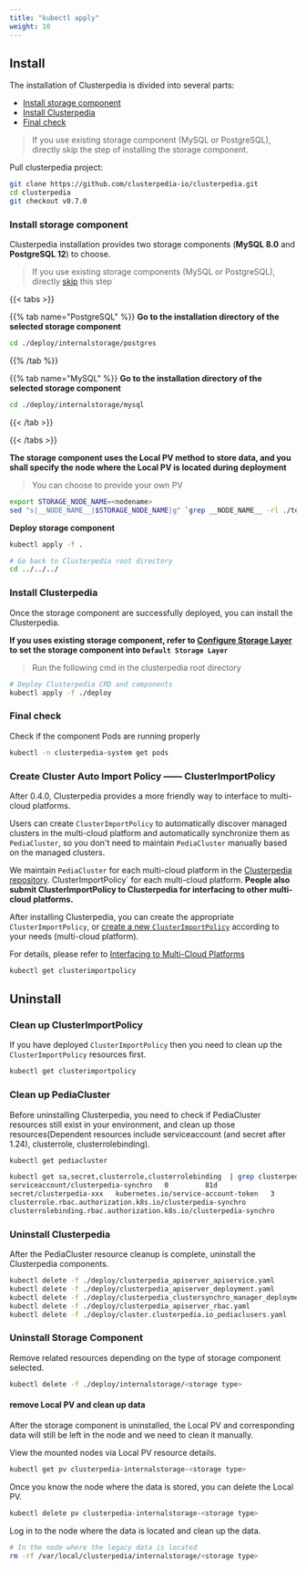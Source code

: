 ```yaml
---
title: "kubectl apply"
weight: 10
---
```


## Install

The installation of Clusterpedia is divided into several parts:
- [Install storage component](#install-storage-component)
- [Install Clusterpedia](#install-clusterpedia)
- [Final check](#final-check)
> If you use existing storage component (MySQL or PostgreSQL), directly skip the step of installing the storage component.

Pull clusterpedia project:
```bash
git clone https://github.com/clusterpedia-io/clusterpedia.git
cd clusterpedia
git checkout v0.7.0
```

### Install storage component

Clusterpedia installation provides two storage components (**MySQL 8.0** and **PostgreSQL 12**) to choose.
> If you use existing storage components (MySQL or PostgreSQL), directly [skip](#install-clusterpedia) this step

{{< tabs >}}

{{% tab name="PostgreSQL" %}}
**Go to the installation directory of the selected storage component**
```bash
cd ./deploy/internalstorage/postgres
```
{{% /tab %}}

{{% tab name="MySQL" %}}
**Go to the installation directory of the selected storage component**
```bash
cd ./deploy/internalstorage/mysql
```
{{< /tab >}}

{{< /tabs >}}

**The storage component uses the Local PV method to store data, and you shall specify the node where the Local PV is located during deployment**
> You can choose to provide your own PV
```bash
export STORAGE_NODE_NAME=<nodename>
sed "s|__NODE_NAME__|$STORAGE_NODE_NAME|g" `grep __NODE_NAME__ -rl ./templates` > clusterpedia_internalstorage_pv.yaml
```

**Deploy storage component**
```bash
kubectl apply -f .

# Go back to Clusterpedia root directory
cd ../../../
```

### Install Clusterpedia

Once the storage component are successfully deployed, you can install the Clusterpedia.

**If you uses existing storage component, refer to [Configure Storage Layer](../configuration/configure-internalstorage) to set the storage component into `Default Storage Layer`**

> Run the following cmd in the clusterpedia root directory
```bash
# Deploy Clusterpedia CRD and components
kubectl apply -f ./deploy
```

### Final check

Check if the component Pods are running properly
```bash
kubectl -n clusterpedia-system get pods
```

### Create Cluster Auto Import Policy —— ClusterImportPolicy

After 0.4.0, Clusterpedia provides a more friendly way to interface to multi-cloud platforms.

Users can create `ClusterImportPolicy` to automatically discover managed clusters in the multi-cloud platform and automatically synchronize them as `PediaCluster`,
so you don't need to maintain `PediaCluster` manually based on the managed clusters.

We maintain `PediaCluster` for each multi-cloud platform in the [Clusterpedia repository](https://github.com/clusterpedia-io/clusterpedia/tree/main/deploy/clusterimportpolicy). ClusterImportPolicy` for each multi-cloud platform.
**People also submit ClusterImportPolicy to Clusterpedia for interfacing to other multi-cloud platforms.**

After installing Clusterpedia, you can create the appropriate `ClusterImportPolicy`,
or [create a new `ClusterImportPolicy`](../../usage/interfacing-to-multi-cloud-platforms#new-clusterimportpolicy) according to your needs (multi-cloud platform).

For details, please refer to [Interfacing to Multi-Cloud Platforms](../../usage/interfacing-to-multi-cloud-platforms#new-clusterimportpolicy)
```bash
kubectl get clusterimportpolicy
```

## Uninstall

### Clean up ClusterImportPolicy

If you have deployed `ClusterImportPolicy` then you need to clean up the `ClusterImportPolicy` resources first.

```bash
kubectl get clusterimportpolicy
```

### Clean up PediaCluster

Before uninstalling Clusterpedia, you need to check if PediaCluster resources still exist in your environment, and clean up those resources(Dependent resources include serviceaccount (and secret after 1.24), clusterrole, clusterrolebinding).

```bash
kubectl get pediacluster

kubectl get sa,secret,clusterrole,clusterrolebinding  | grep clusterpedia
serviceaccount/clusterpedia-synchro   0         81d
secret/clusterpedia-xxx   kubernetes.io/service-account-token   3      81d
clusterrole.rbac.authorization.k8s.io/clusterpedia-synchro                                                   2022-12-09T03:37:44Z
clusterrolebinding.rbac.authorization.k8s.io/clusterpedia-synchro                                   ClusterRole/clusterpedia-synchro                                                   81d
```

### Uninstall Clusterpedia

After the PediaCluster resource cleanup is complete, uninstall the Clusterpedia components.

```bash
kubectl delete -f ./deploy/clusterpedia_apiserver_apiservice.yaml
kubectl delete -f ./deploy/clusterpedia_apiserver_deployment.yaml
kubectl delete -f ./deploy/clusterpedia_clustersynchro_manager_deployment.yaml
kubectl delete -f ./deploy/clusterpedia_apiserver_rbac.yaml
kubectl delete -f ./deploy/cluster.clusterpedia.io_pediaclusers.yaml
```

### Uninstall Storage Component

Remove related resources depending on the type of storage component selected.
```bash
kubectl delete -f ./deploy/internalstorage/<storage type>
```

#### remove Local PV and clean up data

After the storage component is uninstalled, the Local PV and corresponding data will still be left in the node and we need to clean it manually.

View the mounted nodes via Local PV resource details.
```bash
kubectl get pv clusterpedia-internalstorage-<storage type>
```

Once you know the node where the data is stored, you can delete the Local PV.
```bash
kubectl delete pv clusterpedia-internalstorage-<storage type>
```

Log in to the node where the data is located and clean up the data.
```bash
# In the node where the legacy data is located
rm -rf /var/local/clusterpedia/internalstorage/<storage type>
```
